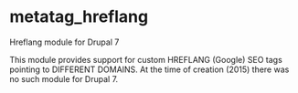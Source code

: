 # metatag_hreflang
Hreflang module for Drupal 7

This module provides support for custom HREFLANG (Google) SEO tags pointing to DIFFERENT DOMAINS.
At the time of creation (2015) there was no such module for Drupal 7.
